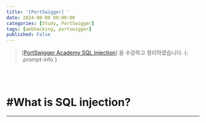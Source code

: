 ```yaml
---
title: '[PortSwigger] '
date: 2024-00-00 00:00:00
categories: [Study, PortSwigger]
tags: [webhacking, portswigger]
published: False
---
```


> [[PortSwigger Academy SQL Injection](https://portswigger.net/web-security/learning-paths/sql-injection)] 을 수강하고 정리하였습니다.
{: .prompt-info }

<br><br>

# #What is SQL injection?

---

